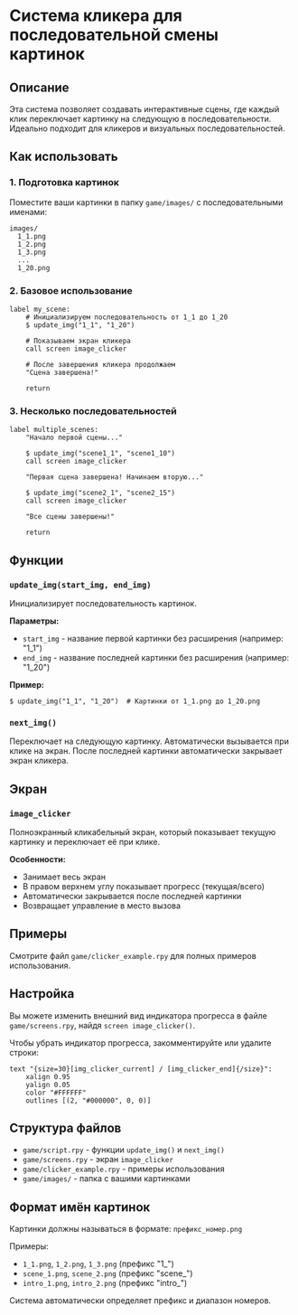 # Система кликера для последовательной смены картинок

## Описание

Эта система позволяет создавать интерактивные сцены, где каждый клик переключает картинку на следующую в последовательности. Идеально подходит для кликеров и визуальных последовательностей.

## Как использовать

### 1. Подготовка картинок

Поместите ваши картинки в папку `game/images/` с последовательными именами:

```
images/
  1_1.png
  1_2.png
  1_3.png
  ...
  1_20.png
```

### 2. Базовое использование

```renpy
label my_scene:
    # Инициализируем последовательность от 1_1 до 1_20
    $ update_img("1_1", "1_20")

    # Показываем экран кликера
    call screen image_clicker

    # После завершения кликера продолжаем
    "Сцена завершена!"

    return
```

### 3. Несколько последовательностей

```renpy
label multiple_scenes:
    "Начало первой сцены..."

    $ update_img("scene1_1", "scene1_10")
    call screen image_clicker

    "Первая сцена завершена! Начинаем вторую..."

    $ update_img("scene2_1", "scene2_15")
    call screen image_clicker

    "Все сцены завершены!"

    return
```

## Функции

### `update_img(start_img, end_img)`

Инициализирует последовательность картинок.

**Параметры:**
- `start_img` - название первой картинки без расширения (например: "1_1")
- `end_img` - название последней картинки без расширения (например: "1_20")

**Пример:**
```renpy
$ update_img("1_1", "1_20")  # Картинки от 1_1.png до 1_20.png
```

### `next_img()`

Переключает на следующую картинку. Автоматически вызывается при клике на экран.
После последней картинки автоматически закрывает экран кликера.

## Экран

### `image_clicker`

Полноэкранный кликабельный экран, который показывает текущую картинку и переключает её при клике.

**Особенности:**
- Занимает весь экран
- В правом верхнем углу показывает прогресс (текущая/всего)
- Автоматически закрывается после последней картинки
- Возвращает управление в место вызова

## Примеры

Смотрите файл `game/clicker_example.rpy` для полных примеров использования.

## Настройка

Вы можете изменить внешний вид индикатора прогресса в файле `game/screens.rpy`, найдя `screen image_clicker()`.

Чтобы убрать индикатор прогресса, закомментируйте или удалите строки:
```renpy
text "{size=30}[img_clicker_current] / [img_clicker_end]{/size}":
    xalign 0.95
    yalign 0.05
    color "#FFFFFF"
    outlines [(2, "#000000", 0, 0)]
```

## Структура файлов

- `game/script.rpy` - функции `update_img()` и `next_img()`
- `game/screens.rpy` - экран `image_clicker`
- `game/clicker_example.rpy` - примеры использования
- `game/images/` - папка с вашими картинками

## Формат имён картинок

Картинки должны называться в формате: `префикс_номер.png`

Примеры:
- `1_1.png`, `1_2.png`, `1_3.png` (префикс "1_")
- `scene_1.png`, `scene_2.png` (префикс "scene_")
- `intro_1.png`, `intro_2.png` (префикс "intro_")

Система автоматически определяет префикс и диапазон номеров.
